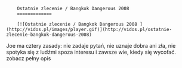 
        Ostatnie zlecenie / Bangkok Dangerous 2008 
        =============
        
        [![Ostatnie zlecenie / Bangkok Dangerous 2008 ](http://vidos.pl/images/player.gif)](http://vidos.pl/ostatnie-zlecenie-bangkok-dangerous-2008)
        
        
 Joe ma cztery zasady: nie zadaje pytań, nie uznaje dobra ani zła, nie spotyka się z ludźmi spoza interesu i zawsze wie, kiedy się wycofać. zobacz pełny opis
    